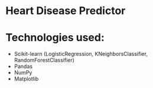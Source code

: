 # Heart Disease Predictor

# Technologies used:
* Scikit-learn (LogisticRegression, KNeighborsClassifier, RandomForestClassifier)
* Pandas
* NumPy
* Matplotlib

